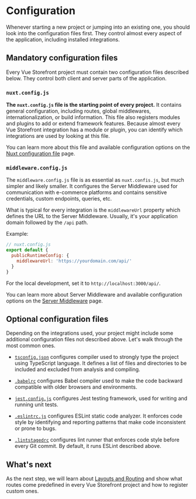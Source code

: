 # Configuration

Whenever starting a new project or jumping into an existing one, you should look into the configuration files first. They control almost every aspect of the application, including installed integrations.

## Mandatory configuration files

Every Vue Storefront project must contain two configuration files described below. They control both client and server parts of the application.

### `nuxt.config.js`

**The `nuxt.config.js` file is the starting point of every project.** It contains general configuration, including routes, global middlewares, internationalization, or build information. This file also registers modules and plugins to add or extend framework features. Because almost every Vue Storefront integration has a module or plugin, you can identify which integrations are used by looking at this file.

You can learn more about this file and available configuration options on the [Nuxt configuration file](https://nuxtjs.org/docs/directory-structure/nuxt-config/) page.

### `middleware.config.js`

The `middleware.config.js` file is as essential as `nuxt.confis.js`, but much simpler and likely smaller. It configures the Server Middleware used for communication with e-commerce platforms and contains sensitive credentials, custom endpoints, queries, etc.

What is typical for every integration is the `middlewareUrl` property which defines the URL to the Server Middleware. Usually, it's your application domain followed by the `/api` path.

Example:

```javascript
// nuxt.config.js
export default {
  publicRuntimeConfig: {
    middlewareUrl: 'https://yourdomain.com/api/'
  }
}
```

For the local development, set it to `http://localhost:3000/api/`.

You can learn more about Server Middleware and available configuration options on the [Server Middleware](/architecture/server-middleware.html) page.

## Optional configuration files

Depending on the integrations used, your project might include some additional configuration files not described above. Let's walk through the most common ones.

- [`tsconfig.json`](https://www.typescriptlang.org/docs/handbook/tsconfig-json.html) configures compiler used to strongly type the project using TypeScript language. It defines a list of files and directories to be included and excluded from analysis and compiling.

- [`.babelrc`](https://babeljs.io/docs/en/config-files) configures Babel compiler used to make the code backward compatible with older browsers and environments.

- [`jest.config.js`](https://jestjs.io/docs/configuration) configures Jest testing framework, used for writing and running unit tests.

- [`.eslintrc.js`](https://eslint.org/docs/user-guide/configuring/) configures ESLint static code analyzer. It enforces code style by identifying and reporting patterns that make code inconsistent or prone to bugs.

- [`.lintstagedrc`](https://github.com/okonet/lint-staged#configuration) configures lint runner that enforces code style before every Git commit. By default, it runs ESLint described above.

## What's next

As the next step, we will learn about [Layouts and Routing](./layouts-and-routing.html) and show what routes come predefined in every Vue Storefront project and how to register custom ones.
